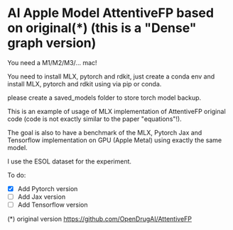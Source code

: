 # AI Apple Model AttentiveFP based on original(*) (this is a "Dense" graph version)

You need a M1/M2/M3/... mac!

You need to install MLX, pytorch and rdkit, just create a conda env and install MLX, pytorch and rdkit using via pip or conda.

please create a saved_models folder to store torch model backup.

This is an example of usage of MLX implementation of AttentiveFP original code (code is not exactly similar to the paper "equations"!).

The goal is also to have a benchmark of the MLX, Pytorch Jax and Tensorflow implementation on GPU (Apple Metal) using exactly the same model.

I use the ESOL dataset for the experiment.

To do:
- [x] Add Pytorch version
- [ ] Add Jax version
- [ ] Add Tensorflow version

(*) original version https://github.com/OpenDrugAI/AttentiveFP
